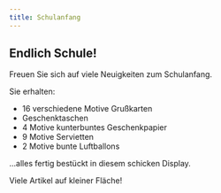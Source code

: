 ```yaml
---
title: Schulanfang
---
```

## Endlich Schule!

Freuen Sie sich auf viele Neuigkeiten zum Schulanfang.

Sie erhalten:

- 16 verschiedene Motive Grußkarten
- Geschenktaschen
- 4 Motive kunterbuntes Geschenkpapier
- 9 Motive Servietten
- 2 Motive bunte Luftballons

...alles fertig bestückt in diesem schicken Display.

Viele Artikel auf kleiner Fläche!
